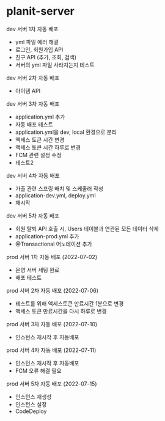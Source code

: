 # planit-server

dev 서버 1차 자동 배포
- yml 파일 에러 해결
- 로그인, 회원가입 API
- 친구 API (추가, 조회, 검색)
- 서버의 yml 파일 사라지는지 테스트

dev 서버 2차 자동 배포
- 아이템 API

dev 서버 3차 자동 배포
- application.yml 추가
- 자동 배포 테스트
- application.yml을 dev, local 환경으로 분리
- 액세스 토큰 시간 변경
- 액세스 토큰 시간 하루로 변경
- FCM 관련 설정 수정
- 테스트2

dev 서버 4차 자동 배포
- 가출 관련 스프링 배치 및 스케줄러 작성
- application-dev.yml, deploy.yml 
- 재시작

dev 서버 5차 자동 배포
- 회원 탈퇴 API 호출 시, Users 테이블과 연관된 모든 데이터 삭제
- application-prod.yml 추가
- @Transactional 어노테이션 추가

prod 서버 1차 자동 배포 (2022-07-02)
- 운영 서버 세팅 완료
- 배포 테스트

prod 서버 2차 자동 배포 (2022-07-06)
- 테스트를 위해 액세스토큰 만료시간 1분으로 변경
- 액세스 토큰 만료시간을 다시 하루로 변경

prod 서버 3차 자동 배포 (2022-07-10)
- 인스턴스 재시작 후 자동배포

prod 서버 4차 자동 배포 (2022-07-11)
- 인스턴스 재시작 후 자동배포
- FCM 오류 해결 필요

prod 서버 5차 자동 배포 (2022-07-15)
- 인스턴스 재생성
- 인스턴스 설정 
- CodeDeploy 
